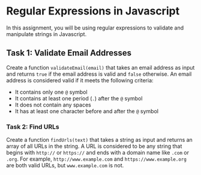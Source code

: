 # Regular Expressions in Javascript

In this assignment, you will be using regular expressions to validate and manipulate strings in Javascript. 

## Task 1: Validate Email Addresses

Create a function `validateEmail(email)` that takes an email address as input and returns `true` if the email address is valid and `false` otherwise. An email address is considered valid if it meets the following criteria:

- It contains only one `@` symbol
- It contains at least one period (`.`) after the `@` symbol
- It does not contain any spaces
- It has at least one character before and after the `@` symbol

### Task 2: Find URLs

Create a function `findUrls(text)` that takes a string as input and returns an array of all URLs in the string. A URL is considered to be any string that begins with `http://` or `https://` and ends with a domain name like `.com` or `.org`. For example, `http://www.example.com` and `https://www.example.org` are both valid URLs, but `www.example.com` is not.